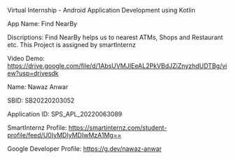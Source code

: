 Virtual Internship - Android Application Development using Kotlin

App Name: Find NearBy

Discriptions: Find NearBy helps us to nearest ATMs, Shops and Restaurant etc. This Project is assigned by smartInternz

Video Demo: https://drive.google.com/file/d/1AbsUVMJIEeAL2PkVBdJZiZnyzhdUDTBg/view?usp=drivesdk

Name: Nawaz Anwar

SBID: SB20220203052

Application ID: SPS_APL_20220063089

SmartInternz Profile: https://smartinternz.com/student-profile/feed/U0IyMDIyMDIwMzA1Mg==

Google Developer Profile: https://g.dev/nawaz-anwar
